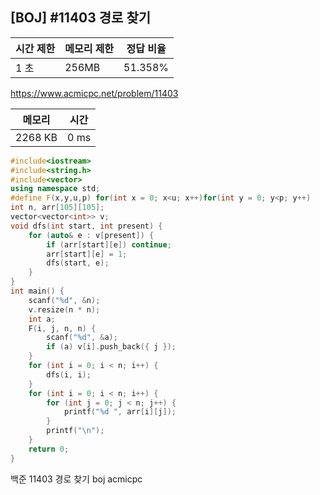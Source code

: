 ## [BOJ] #11403 경로 찾기

| 시간 제한 | 메모리 제한 | 정답 비율 |
| --------- | ----------- | --------- |
| 1 초      | 256MB       | 51.358%   |

https://www.acmicpc.net/problem/11403





| 메모리  | 시간 |
| ------- | ---- |
| 2268 KB | 0 ms |

```c++
#include<iostream>
#include<string.h>
#include<vector>
using namespace std;
#define F(x,y,u,p) for(int x = 0; x<u; x++)for(int y = 0; y<p; y++)
int n, arr[105][105];
vector<vector<int>> v;
void dfs(int start, int present) {
	for (auto& e : v[present]) {
		if (arr[start][e]) continue;
		arr[start][e] = 1;
		dfs(start, e);
	}
}
int main() {
	scanf("%d", &n);
	v.resize(n * n);
	int a;
	F(i, j, n, n) {
		scanf("%d", &a);
		if (a) v[i].push_back({ j });
	}
	for (int i = 0; i < n; i++) {
		dfs(i, i);
	}
	for (int i = 0; i < n; i++) {
		for (int j = 0; j < n; j++) {
			printf("%d ", arr[i][j]);
		}
		printf("\n");
	}
	return 0;
}
```





백준 11403 경로 찾기 boj acmicpc

